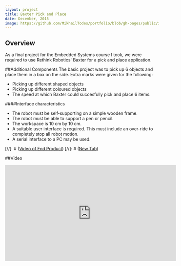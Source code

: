 ```yaml
---
layout: project
title: Baxter Pick and Place
date: December, 2015
image: https://github.com/MikhailTodes/portfolio/blob/gh-pages/public/images/baxter_final_pose.png?raw=true
---
```


## Overview
As a final project for the Embedded Systems course I took, we were required to use Rethink Robotics' Baxter for a pick and place application.

##Additional Components
The basic project was to pick up 6 objects and place them in a box on the side. Extra marks were given for the following:
* Picking up different shaped objects
* Picking up different coloured objects
* The speed at which Baxter could succesfully pick and place 6 items.


####Interface characteristics

* The robot must be self-supporting on a simple wooden frame.
* The robot must be able to support a pen or pencil.
* The workspace is 10 cm by 10 cm.
* A suitable user interface is required. This must include an over-ride to completely stop
all robot motion.
* A serial interface to a PC may be used.


[//]: # ([Video of End Product](https://www.youtube.com/watch?v=Uo60e5Leo50))
[//]: # (<a href="https://www.youtube.com/watch?v=Uo60e5Leo50" target="_blank">New Tab</a>)

##Video
<iframe width="560" height="315" src="https://www.youtube.com/watch?v=Uo60e5Leo50" frameborder="0" allowfullscreen></iframe>
